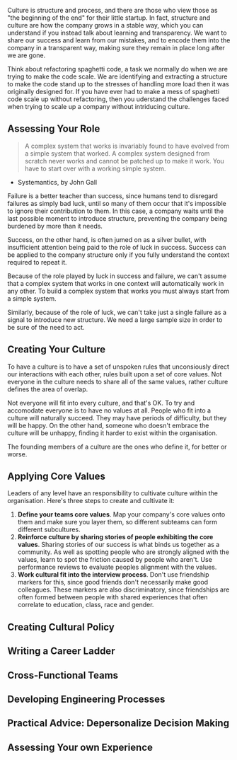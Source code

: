 Culture is structure and process, and there are those who view those as "the beginning of the end" for their little startup. In fact, structure and culture are how the company grows in a stable way, which you can understand if you instead talk about learning and transparency. We want to share our success and learn from our mistakes, and to encode them into the company in a transparent way, making sure they remain in place long after we are gone.

Think about refactoring spaghetti code, a task we normally do when we are trying to make the code scale. We are identifying and extracting a structure to make the code stand up to the stresses of handling more load then it was originally designed for. If you have ever had to make a mess of spaghetti code scale up without refactoring, then you uderstand the challenges faced when trying to scale up a company without intriducing culture.

## **Assessing Your Role**

> A complex system that works is invariably found to have evolved from a simple system that worked. A complex system designed from scratch never works and cannot be patched up to make it work. You have to start over with a working simple system.

-   Systemantics, by John Gall

Failure is a better teacher than success, since humans tend to disregard failures as simply bad luck, until so many of them occur that it's impossible to ignore their contribution to them. In this case, a company waits until the last possible moment to introduce structure, preventing the company being burdened by more than it needs.

Success, on the other hand, is often jumed on as a silver bullet, with insufficient attention being paid to the role of luck in success. Success can be applied to the company structure only if you fully understand the context required to repeat it.

Because of the role played by luck in success and failure, we can't assume that a complex system that works in one context will automatically work in any other. To build a complex system that works you must always start from a simple system.

Similarly, because of the role of luck, we can't take just a single failure as a signal to introduce new structure. We need a large sample size in order to be sure of the need to act.

## **Creating Your Culture**

To have a culture is to have a set of unspoken rules that unconsiously direct our interactions with each other, rules built upon a set of core values. Not everyone in the culture needs to share all of the same values, rather culture defines the area of overlap.

Not everyone will fit into every culture, and that's OK. To try and accomodate everyone is to have no values at all. People who fit into a culture will naturally succeed. They may have periods of difficulty, but they will be happy. On the other hand, someone who doesn't embrace the culture will be unhappy, finding it harder to exist within the organisation.

The founding members of a culture are the ones who define it, for better or worse.

## **Applying Core Values**

Leaders of any level have an responsibility to cultivate culture within the organisation. Here's three steps to create and cultivate it:

1.  **Define your teams core values**. Map your company's core values onto them and make sure you layer them, so different subteams can form different subcultures.
2.  **Reinforce culture by sharing stories of people exhibiting the core values**. Sharing stories of our success is what binds us together as a community. As well as spotting people who are strongly aligned with the values, learn to spot the friction caused by people who aren't. Use performance reviews to evaluate peoples alignment with the values.
3.  **Work cultural fit into the interview process**. Don't use friendship markers for this, since good friends don't necessarily make good colleagues. These markers are also discriminatory, since friendships are often formed between people with shared experiences that often correlate to education, class, race and gender.

## **Creating Cultural Policy**

## **Writing a Career Ladder**

## **Cross-Functional Teams**

## **Developing Engineering Processes**

## **Practical Advice: Depersonalize Decision Making**

## **Assessing Your own Experience**